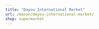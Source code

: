 ```yaml
---
title: "Dayou International Market"
url: /mason/dayou-international-market/
shop: supermarket
---
```

